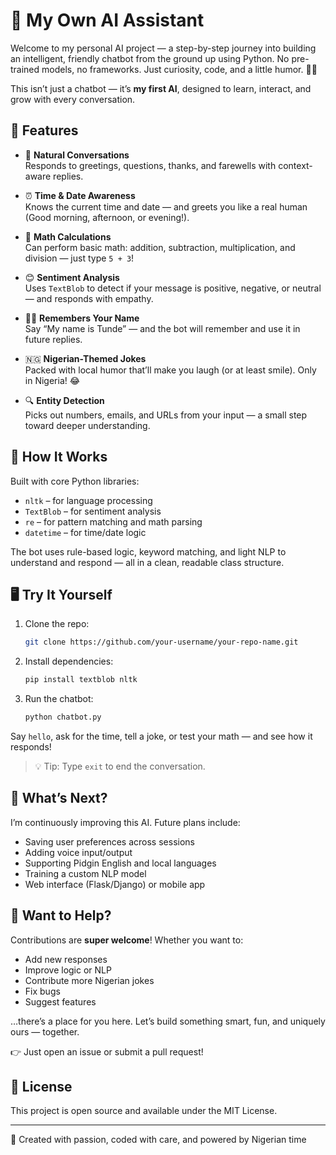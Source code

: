 
# 🤖 My Own AI Assistant

Welcome to my personal AI project — a step-by-step journey into building an intelligent, friendly chatbot from the ground up using Python. No pre-trained models, no frameworks. Just curiosity, code, and a little humor. 🧠✨

This isn’t just a chatbot — it’s **my first AI**, designed to learn, interact, and grow with every conversation.

## 🌟 Features

- 💬 **Natural Conversations**  
  Responds to greetings, questions, thanks, and farewells with context-aware replies.

- ⏰ **Time & Date Awareness**  
  Knows the current time and date — and greets you like a real human (Good morning, afternoon, or evening!).

- 🧮 **Math Calculations**  
  Can perform basic math: addition, subtraction, multiplication, and division — just type `5 + 3`!

- 😊 **Sentiment Analysis**  
  Uses `TextBlob` to detect if your message is positive, negative, or neutral — and responds with empathy.

- 🧑‍💼 **Remembers Your Name**  
  Say “My name is Tunde” — and the bot will remember and use it in future replies.

- 🇳🇬 **Nigerian-Themed Jokes**  
  Packed with local humor that’ll make you laugh (or at least smile). Only in Nigeria! 😂

- 🔍 **Entity Detection**  
  Picks out numbers, emails, and URLs from your input — a small step toward deeper understanding.

## 🚀 How It Works

Built with core Python libraries:
- `nltk` – for language processing
- `TextBlob` – for sentiment analysis
- `re` – for pattern matching and math parsing
- `datetime` – for time/date logic

The bot uses rule-based logic, keyword matching, and light NLP to understand and respond — all in a clean, readable class structure.

## 🖥️ Try It Yourself

1. Clone the repo:
   ```bash
   git clone https://github.com/your-username/your-repo-name.git
   ```

2. Install dependencies:
   ```bash
   pip install textblob nltk
   ```

3. Run the chatbot:
   ```bash
   python chatbot.py
   ```

Say `hello`, ask for the time, tell a joke, or test your math — and see how it responds!

> 💡 Tip: Type `exit` to end the conversation.

## 🌱 What’s Next?

I’m continuously improving this AI. Future plans include:
- Saving user preferences across sessions
- Adding voice input/output
- Supporting Pidgin English and local languages
- Training a custom NLP model
- Web interface (Flask/Django) or mobile app

## 🤝 Want to Help?

Contributions are **super welcome**! Whether you want to:
- Add new responses
- Improve logic or NLP
- Contribute more Nigerian jokes
- Fix bugs
- Suggest features

…there’s a place for you here. Let’s build something smart, fun, and uniquely ours — together.

👉 Just open an issue or submit a pull request!

## 📜 License

This project is open source and available under the MIT License.

---

💙 Created with passion, coded with care, and powered by Nigerian time 